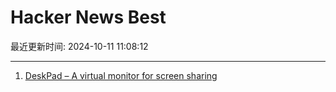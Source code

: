 # Hacker News Best

最近更新时间: 2024-10-11 11:08:12

--- 
1. [DeskPad – A virtual monitor for screen sharing](https://github.com/Stengo/DeskPad) 
